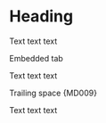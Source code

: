 <!-- markdownlint-disable no-hard-tabs -->

# Heading

Text text text

Embedded	tab

Text text text

Trailing space {MD009}     

Text text text
